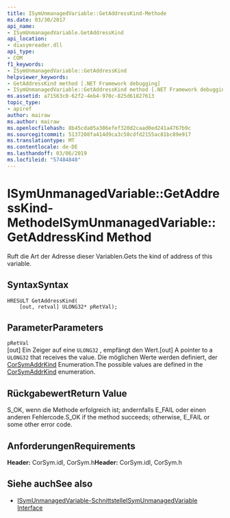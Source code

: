 ```yaml
---
title: ISymUnmanagedVariable::GetAddressKind-Methode
ms.date: 03/30/2017
api_name:
- ISymUnmanagedVariable.GetAddressKind
api_location:
- diasymreader.dll
api_type:
- COM
f1_keywords:
- ISymUnmanagedVariable::GetAddressKind
helpviewer_keywords:
- GetAddressKind method [.NET Framework debugging]
- ISymUnmanagedVariable::GetAddressKind method [.NET Framework debugging]
ms.assetid: a71563c0-62f2-4eb4-970c-825d61827613
topic_type:
- apiref
author: mairaw
ms.author: mairaw
ms.openlocfilehash: 8b45cda05a386efef320d2caad0ed241a4767b9c
ms.sourcegitcommit: 5137208fa414d9ca3c58cdfd2155ac81bc89e917
ms.translationtype: MT
ms.contentlocale: de-DE
ms.lasthandoff: 03/06/2019
ms.locfileid: "57484848"
---
```

# <a name="isymunmanagedvariablegetaddresskind-method"></a><span data-ttu-id="304f0-102">ISymUnmanagedVariable::GetAddressKind-Methode</span><span class="sxs-lookup"><span data-stu-id="304f0-102">ISymUnmanagedVariable::GetAddressKind Method</span></span>
<span data-ttu-id="304f0-103">Ruft die Art der Adresse dieser Variablen.</span><span class="sxs-lookup"><span data-stu-id="304f0-103">Gets the kind of address of this variable.</span></span>  
  
## <a name="syntax"></a><span data-ttu-id="304f0-104">Syntax</span><span class="sxs-lookup"><span data-stu-id="304f0-104">Syntax</span></span>  
  
```  
HRESULT GetAddressKind(  
    [out, retval] ULONG32* pRetVal);  
```  
  
## <a name="parameters"></a><span data-ttu-id="304f0-105">Parameter</span><span class="sxs-lookup"><span data-stu-id="304f0-105">Parameters</span></span>  
 `pRetVal`  
 <span data-ttu-id="304f0-106">[out] Ein Zeiger auf eine `ULONG32` , empfängt den Wert.</span><span class="sxs-lookup"><span data-stu-id="304f0-106">[out] A pointer to a `ULONG32` that receives the value.</span></span> <span data-ttu-id="304f0-107">Die möglichen Werte werden definiert, der [CorSymAddrKind](../../../../docs/framework/unmanaged-api/diagnostics/corsymaddrkind-enumeration.md) Enumeration.</span><span class="sxs-lookup"><span data-stu-id="304f0-107">The possible values are defined in the [CorSymAddrKind](../../../../docs/framework/unmanaged-api/diagnostics/corsymaddrkind-enumeration.md) enumeration.</span></span>  
  
## <a name="return-value"></a><span data-ttu-id="304f0-108">Rückgabewert</span><span class="sxs-lookup"><span data-stu-id="304f0-108">Return Value</span></span>  
 <span data-ttu-id="304f0-109">S_OK, wenn die Methode erfolgreich ist; andernfalls E_FAIL oder einen anderen Fehlercode.</span><span class="sxs-lookup"><span data-stu-id="304f0-109">S_OK if the method succeeds; otherwise, E_FAIL or some other error code.</span></span>  
  
## <a name="requirements"></a><span data-ttu-id="304f0-110">Anforderungen</span><span class="sxs-lookup"><span data-stu-id="304f0-110">Requirements</span></span>  
 <span data-ttu-id="304f0-111">**Header:** CorSym.idl, CorSym.h</span><span class="sxs-lookup"><span data-stu-id="304f0-111">**Header:** CorSym.idl, CorSym.h</span></span>  
  
## <a name="see-also"></a><span data-ttu-id="304f0-112">Siehe auch</span><span class="sxs-lookup"><span data-stu-id="304f0-112">See also</span></span>
- [<span data-ttu-id="304f0-113">ISymUnmanagedVariable-Schnittstelle</span><span class="sxs-lookup"><span data-stu-id="304f0-113">ISymUnmanagedVariable Interface</span></span>](../../../../docs/framework/unmanaged-api/diagnostics/isymunmanagedvariable-interface.md)

